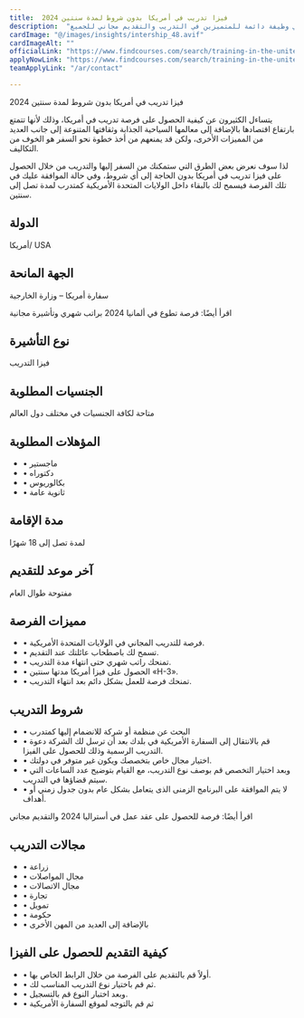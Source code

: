 ```yaml
---
title:  فيزا تدريب في أمريكا بدون شروط لمدة سنتين 2024 
description:  "فرصة ذهبية ممولة للتدريب في أمريكا بدون شروط لمدة سنتين والحصول علي وظيفة دائمة للمتميزين في التدريب والتقديم مجاني للجميع." 
cardImage: "@/images/insights/intership_48.avif" 
cardImageAlt: "" 
officialLink: "https://www.findcourses.com/search/training-in-the-united-states" 
applyNowLink: "https://www.findcourses.com/search/training-in-the-united-states" 
teamApplyLink: "/ar/contact"

---
```


فيزا تدريب في أمريكا بدون شروط لمدة سنتين 2024

يتساءل الكثيرون عن كيفية الحصول على فرصة تدريب في أمريكا، وذلك لأنها تتمتع بارتفاع اقتصادها بالإضافة إلى معالمها السياحية الجذابة وثقافتها المتنوعة إلى جانب العديد من المميزات الأخرى، ولكن قد يمنعهم من أخذ خطوة نحو السفر هو الخوف من التكاليف.

لذا سوف نعرض بعض الطرق التي ستمكنك من السفر إليها والتدريب من خلال الحصول على فيزا تدريب في أمريكا بدون الحاجة إلى أي شروط، وفي حالة الموافقة عليك في تلك الفرصة فيسمح لك بالبقاء داخل الولايات المتحدة الأمريكية كمتدرب لمدة تصل إلى سنتين.

## الدولة

أمريكا/ USA

## الجهة المانحة

سفارة أمريكا – وزارة الخارجية

اقرأ أيضًا: فرصة تطوع في ألمانيا 2024 براتب شهري وتأشيرة مجانية

## نوع التأشيرة

فيزا التدريب

## الجنسيات المطلوبة

متاحة لكافة الجنسيات في مختلف دول العالم

## المؤهلات المطلوبة

- • ماجستير
- • دكتوراه
- • بكالوريوس
- • ثانوية عامة

## مدة الإقامة

لمدة تصل إلى 18 شهرًا

## آخر موعد للتقديم

مفتوحة طوال العام

## مميزات الفرصة

- • فرصة للتدريب المجاني في الولايات المتحدة الأمريكية.
- • تسمح لك باصطحاب عائلتك عند التقديم.
- • تمنحك راتب شهري حتى انتهاء مدة التدريب.
- • الحصول على فيزا أمريكا مدتها سنتين «H-3».
- • تمنحك فرصة للعمل بشكل دائم بعد انتهاء التدريب.

## شروط التدريب

- • البحث عن منظمة أو شركة للانضمام إليها كمتدرب
- • قم بالانتقال إلى السفارة الأمريكية في بلدك بعد أن ترسل لك الشركة دعوة التدريب الرسمية وذلك للحصول على الفيزا.
- • اختيار مجال خاص بتخصصك ويكون غير متوفر في دولتك.
- • وبعد اختيار التخصص قم بوصف نوع التدريب، مع القيام بتوضيح عدد الساعات التي سيتم قضاؤها في التدريب.
- • لا يتم الموافقة على البرنامج الزمنى الذى يتعامل بشكل عام بدون جدول زمني أو أهداف.

اقرأ أيضًا: فرصة للحصول على عقد عمل في أستراليا 2024 والتقديم مجاني

## مجالات التدريب

- • زراعة
- • مجال المواصلات
- • مجال الاتصالات
- • تجارة
- • تمويل
- • حكومة
- • بالإضافة إلى العديد من المهن الأخرى

## كيفية التقديم للحصول على الفيزا

- • أولاً قم بالتقديم على الفرصة من خلال الرابط الخاص بها.
- • ثم قم باختيار نوع التدريب المناسب لك.
- • وبعد اختبار النوع قم بالتسجيل.
- • ثم قم بالتوجه لموقع السفارة الأمريكية

